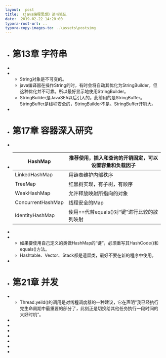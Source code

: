 ```yaml
---
layout:  post
title:  《java编程思想》读书笔记
date:  2019-02-22 14:20:00
typora-root-url: ..
typora-copy-images-to: ..\assets\postsimg
---
```


- # 第13章 字符串 

-  

- - String对象是不可变的。
  - java编译器在操作String的时，有时会将自动其优化为StringBuilder，但这种优化并不可靠。所以最好显示地使用StringBuilder。
  - StringBuilder是JavaSE5以后引入的，此前用的是StringBuffer。StringBuffer是线程安全的，StringBuilder不是。StringBuffer开销大。

-  

- # 第17章 容器深入研究

-  

- | HashMap           | 推荐使用，插入和查询的开销固定，可以设置容量和负载因子 |
  | ----------------- | ------------------------------------------------------ |
  | LinkedHashMap     | 用链表维护内部秩序                                     |
  | TreeMap           | 红黑树实现，有子树，有顺序                             |
  | WeakHashMap       | 允许释放映射所指向的对象                               |
  | ConcurrentHashMap | 线程安全的Map                                          |
  | IdentityHashMap   | 使用==代替equals()对“键”进行比较的散列映射             |

-  

- - 如果要使用自己定义的类做HashMap的“键”，必须重写其HashCode()和equals()方法。
  - Hashtable、Vector、Stack都是遗留类，最好不要在新的程序中使用。

-  

- # 第21章 并发

- - Thread.yeild()的调用是对线程调度器的一种建议，它在声明“我已经执行完生命周期中最重要的部分了，此刻正是切换给其他任务执行一段时间的大好时机”。

-  

-  

-  

-  

-  

-  

-  